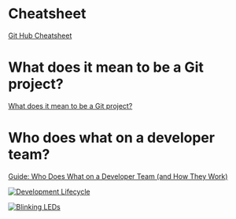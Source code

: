 # Cheatsheet
<a href="https://www.codecademy.com/learn/learn-git/modules/introduction-git-github/cheatsheet">Git Hub Cheatsheet</a>

# What does it mean to be a Git project?

<a href="https://discuss.codecademy.com/t/what-does-it-mean-to-be-a-git-project/361273">What does it mean to be a Git project?</a>

# Who does what on a developer team?

<a href="https://discuss.codecademy.com/t/guide-how-developer-teams-work/394900">Guide: Who Does What on a Developer Team (and How They Work)</a>

[![Development Lifecycle](https://www.youtube.com/embed/hpn8MPHOpDo/0.jpg)](https://www.youtube.com/embed/hpn8MPHOpDo)

[![Blinking LEDs](http://img.youtube.com/vi/XAMVzS13HY0/0.jpg)](http://www.youtube.com/watch?v=XAMVzS13HY0 "Blinking LEDs")